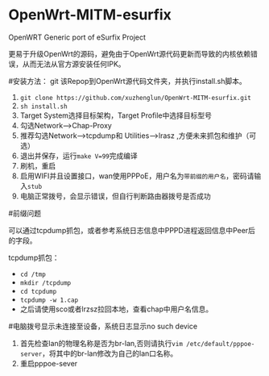 # OpenWrt-MITM-esurfix

OpenWRT Generic port of eSurfix Project

更易于升级OpenWrt的源码，避免由于OpenWrt源代码更新而导致的内核依赖错误，从而无法从官方源安装任何IPK。

#安装方法：
git 该Repop到OpenWrt源代码文件夹，并执行install.sh脚本。

1. `git clone https://github.com/xuzhenglun/OpenWrt-MITM-esurfix.git`
2. `sh install.sh`
3. Target System选择目标架构，Target Profile中选择目标型号
4. 勾选Network-->Chap-Proxy
5. 推荐勾选Network-->tcpdump和 Utilities-->lrasz ,方便未来抓包和维护（可选）
6. 退出并保存，运行`make V=99`完成编译
7. 刷机，重启
8. 启用WIFI并且设置接口，wan使用PPPoE，用户名为`带前缀的用户名`，密码请输入`stub`
9. 电脑正常拨号，会显示错误，但自行判断路由器拨号是否成功

#前缀问题

可以通过tcpdump抓包，或者参考系统日志信息中PPPD进程返回信息中Peer后的字段。

tcpdump抓包：
- `cd /tmp`
- `mkdir /tcpdump`
- `cd tcpdump`
- `tcpdump -w 1.cap`
- 之后请使用sco或者lrzsz拉回本地，查看chap中用户名信息。

#电脑拨号显示未连接至设备，系统日志显示no such device

1. 首先检查lan的物理名称是否为br-lan,否则请执行`vim /etc/default/pppoe-server`，将其中的br-lan修改为自己的lan口名称。
2. 重启pppoe-sever
